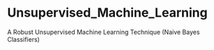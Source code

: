 # Unsupervised_Machine_Learning
 A Robust Unsupervised Machine Learning Technique (Naive Bayes Classifiers)
